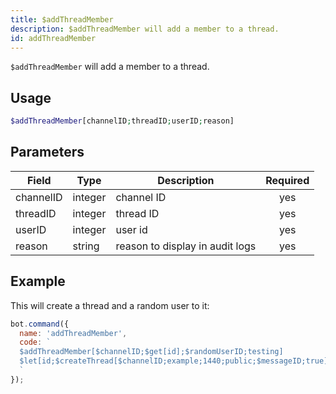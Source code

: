 ```yaml
---
title: $addThreadMember 
description: $addThreadMember will add a member to a thread.
id: addThreadMember
---
```


`$addThreadMember` will add a member to a thread.

## Usage

```php
$addThreadMember[channelID;threadID;userID;reason]
```

## Parameters 


| Field     | Type    | Description                     | Required |
| --------- | ------- | ------------------------------- |:--------:|
| channelID | integer | channel ID                      |    yes   |
| threadID  | integer | thread ID                       |    yes   |
| userID    | integer | user id                         |    yes   |
| reason    | string  | reason to display in audit logs |    yes   |


## Example

This will create a thread and a random user to it:

```javascript
bot.command({
  name: 'addThreadMember',
  code: `
  $addThreadMember[$channelID;$get[id];$randomUserID;testing]
  $let[id;$createThread[$channelID;example;1440;public;$messageID;true]]  
  `
});
```
